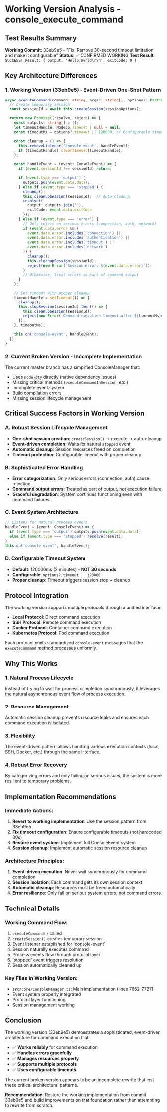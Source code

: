# Working Version Analysis - console_execute_command

## Test Results Summary

**Working Commit**: 33eb9e5 - "Fix: Remove 30-second timeout limitation and make it configurable"
**Status**: ✅ CONFIRMED WORKING
**Test Result**: `SUCCESS! Result: { output: 'Hello World\r\n', exitCode: 0 }`

## Key Architecture Differences

### 1. **Working Version (33eb9e5) - Event-Driven One-Shot Pattern**

```typescript
async executeCommand(command: string, args?: string[], options?: Partial<SessionOptions>): Promise<{ output: string; exitCode?: number }> {
  // Create temporary session
  const sessionId = await this.createSession(sessionOptions);

  return new Promise((resolve, reject) => {
    const outputs: string[] = [];
    let timeoutHandle: NodeJS.Timeout | null = null;
    const timeoutMs = options?.timeout || 120000; // Configurable timeout

    const cleanup = () => {
      this.removeListener('console-event', handleEvent);
      if (timeoutHandle) clearTimeout(timeoutHandle);
    };

    const handleEvent = (event: ConsoleEvent) => {
      if (event.sessionId !== sessionId) return;

      if (event.type === 'output') {
        outputs.push(event.data.data);
      } else if (event.type === 'stopped') {
        cleanup();
        this.cleanupSession(sessionId);  // Auto-cleanup
        resolve({
          output: outputs.join(''),
          exitCode: event.data.exitCode
        });
      } else if (event.type === 'error') {
        // Only reject on serious errors (connection, auth, network)
        if (event.data.error && (
          event.data.error.includes('connection') ||
          event.data.error.includes('authentication') ||
          event.data.error.includes('timeout') ||
          event.data.error.includes('network')
        )) {
          cleanup();
          this.cleanupSession(sessionId);
          reject(new Error(`Session error: ${event.data.error}`));
        }
        // Otherwise, treat errors as part of command output
      }
    };

    // Set timeout with proper cleanup
    timeoutHandle = setTimeout(() => {
      cleanup();
      this.stopSession(sessionId).then(() => {
        this.cleanupSession(sessionId);
        reject(new Error(`Command execution timeout after ${timeoutMs}ms`));
      });
    }, timeoutMs);

    this.on('console-event', handleEvent);
  });
}
```

### 2. **Current Broken Version - Incomplete Implementation**

The current master branch has a simplified ConsoleManager that:
- Uses `node-pty` directly (native dependency issues)
- Missing critical methods (`executeCommandInSession`, etc.)
- Incomplete event system
- Build compilation errors
- Missing session lifecycle management

## Critical Success Factors in Working Version

### A. **Robust Session Lifecycle Management**
- **One-shot session creation**: `createSession()` → execute → auto-cleanup
- **Event-driven completion**: Waits for natural `stopped` event
- **Automatic cleanup**: Session resources freed on completion
- **Timeout protection**: Configurable timeout with proper cleanup

### B. **Sophisticated Error Handling**
- **Error categorization**: Only serious errors (connection, auth) cause rejection
- **Command output errors**: Treated as part of output, not execution failure
- **Graceful degradation**: System continues functioning even with command failures

### C. **Event System Architecture**
```typescript
// Listens for natural process events
handleEvent = (event: ConsoleEvent) => {
  if (event.type === 'output') outputs.push(event.data.data);
  else if (event.type === 'stopped') resolve(result);
}
this.on('console-event', handleEvent);
```

### D. **Configurable Timeout System**
- **Default**: 120000ms (2 minutes) - **NOT 30 seconds**
- **Configurable**: `options?.timeout || 120000`
- **Proper cleanup**: Timeout triggers session stop + cleanup

## Protocol Integration

The working version supports multiple protocols through a unified interface:
- **Local Protocol**: Direct command execution
- **SSH Protocol**: Remote command execution
- **Docker Protocol**: Container command execution
- **Kubernetes Protocol**: Pod command execution

Each protocol emits standardized `console-event` messages that the `executeCommand` method processes uniformly.

## Why This Works

### 1. **Natural Process Lifecycle**
Instead of trying to wait for process completion synchronously, it leverages the natural asynchronous event flow of process execution.

### 2. **Resource Management**
Automatic session cleanup prevents resource leaks and ensures each command execution is isolated.

### 3. **Flexibility**
The event-driven pattern allows handling various execution contexts (local, SSH, Docker, etc.) through the same interface.

### 4. **Robust Error Recovery**
By categorizing errors and only failing on serious issues, the system is more resilient to temporary problems.

## Implementation Recommendations

### Immediate Actions:
1. **Revert to working implementation**: Use the session pattern from 33eb9e5
2. **Fix timeout configuration**: Ensure configurable timeouts (not hardcoded 30s)
3. **Restore event system**: Implement full ConsoleEvent system
4. **Session cleanup**: Implement automatic session resource cleanup

### Architecture Principles:
1. **Event-driven execution**: Never wait synchronously for command completion
2. **Session isolation**: Each command gets its own session context
3. **Automatic cleanup**: Resources must be freed automatically
4. **Error resilience**: Only fail on serious system errors, not command errors

## Technical Details

### Working Command Flow:
1. `executeCommand()` called
2. `createSession()` creates temporary session
3. Event listener established for 'console-event'
4. Session naturally executes command
5. Process events flow through protocol layer
6. 'stopped' event triggers resolution
7. Session automatically cleaned up

### Key Files in Working Version:
- `src/core/ConsoleManager.ts`: Main implementation (lines 7652-7727)
- Event system properly integrated
- Protocol layer functioning
- Session management working

## Conclusion

The working version (33eb9e5) demonstrates a sophisticated, event-driven architecture for command execution that:
- ✅ **Works reliably** for command execution
- ✅ **Handles errors gracefully**
- ✅ **Manages resources properly**
- ✅ **Supports multiple protocols**
- ✅ **Uses configurable timeouts**

The current broken version appears to be an incomplete rewrite that lost these critical architectural patterns.

**Recommendation**: Restore the working implementation from commit 33eb9e5 and build improvements on that foundation rather than attempting to rewrite from scratch.